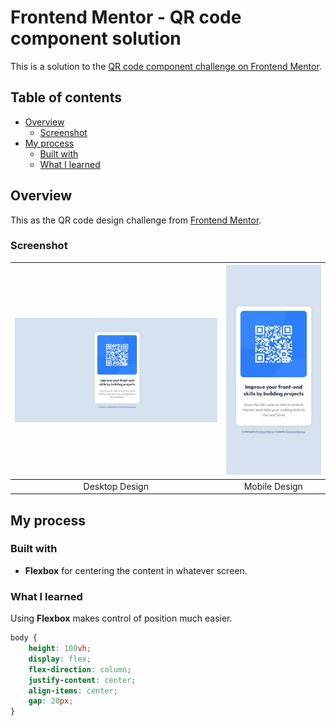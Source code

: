 # Frontend Mentor - QR code component solution

This is a solution to the [QR code component challenge on Frontend Mentor](https://www.frontendmentor.io/challenges/qr-code-component-iux_sIO_H).

## Table of contents

- [Overview](#overview)
  - [Screenshot](#screenshot)
- [My process](#my-process)
  - [Built with](#built-with)
  - [What I learned](#what-i-learned)

## Overview

This as the QR code design challenge from [Frontend Mentor](https://www.frontendmentor.io).

### Screenshot

| ![Image 1](./screenshots/desktop.jpeg) | ![Image 2](./screenshots/mobile.jpeg) |
|:-----------------------:|:-----------------------:|
|     Desktop Design  |    Mobile Design  |


## My process

### Built with

- **Flexbox** for centering the content in whatever screen.


### What I learned

Using **Flexbox** makes control of position much easier.
```css
body {
    height: 100vh;
    display: flex;
    flex-direction: column;
    justify-content: center;
    align-items: center;
    gap: 20px;
}
```

